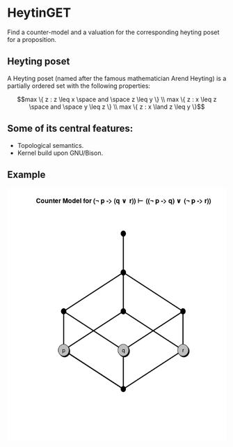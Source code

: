 # HeytinGET

Find a counter-model and a valuation for the corresponding heyting poset for a proposition.

## Heyting poset

A Heyting poset (named after the famous mathematician Arend Heyting) is a partially ordered set with the following properties:

```math
max \{ z : z \leq x \space and \space z \leq y \} \\
max \{ z : x \leq z \space and \space y \leq z \} \\
max \{ z : x \land z \leq y \}
```

## Some of its central features:
- Topological semantics.
- Kernel build upon GNU/Bison.

## Example

![Image description](example.png)
